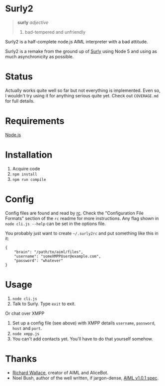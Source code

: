 Surly2
======

> **surly** *adjective*
>
>  1. bad-tempered and unfriendly

Surly2 is a half-complete node.js AIML interpreter with a bad attitude.

Surly2 is a remake from the ground up of [Surly](http://github.com/mrchimp/surly) using Node 5 and using as much asynchronicity as possible.


Status
======

Actually works quite well so far but not everything is implemented. Even so, I wouldn't try using it for anything serious quite yet. Check out `COVERAGE.md` for full details.


Requirements
============

[Node.js](https://nodejs.org/)


Installation
============

 1. Acquire code
 2. `npm install`
 3. `npm run compile`


Config
======

Config files are found and read by [rc](https://www.npmjs.com/package/rc). Check the "Configuration File Formats" section of the `rc` readme for more instructions. Any flag shown in `node cli.js --help` can be set in the options file.

You probably just want to create `~/.surly2rc` and put something like this in it:

    {
        "brain": "/path/to/aiml/files",
        "username": "someXMPPUser@example.com",
        "password": "whatever"
    }


Usage
=====

1. `node cli.js`
2. Talk to Surly. Type `exit` to exit.

Or chat over XMPP

1. Set up a config file (see above) with XMPP details `username`, `password`, `host` and `port`.
2. `node xmpp.js`
3. You can't add contacts yet. You'll have to do that yourself somehow.


Thanks
======

* [Richard Wallace](http://www.alicebot.org/bios/richardwallace.html), creator of AIML and AliceBot.
* Noel Bush, author of the well written, if jargon-dense, [AIML v1.0.1 spec](http://www.alicebot.org/TR/2001/WD-aiml/).
